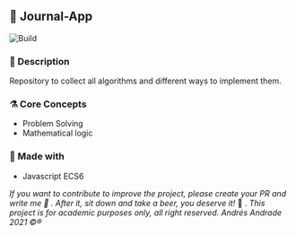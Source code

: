 ## :rocket: Journal-App


![Build](https://img.shields.io/badge/-Working-brightgreen)

### :memo: Description
Repository to collect all algorithms and different ways to implement them.

### :alembic: Core Concepts
- Problem Solving
- Mathematical logic
### :construction: Made with
- Javascript ECS6

*If you want to contribute to improve the project, please create your PR and write me :speech_balloon: . After it, sit down and take a beer, you deserve it!* :beers: .
*This project is for academic purposes only, all right reserved. Andrés Andrade 2021 :copyright::registered:*
